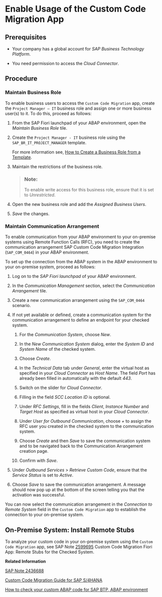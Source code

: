 <!-- loio34f67edd5f3e4c1eb00ad1943f551fb8 -->

# Enable Usage of the Custom Code Migration App



<a name="loio34f67edd5f3e4c1eb00ad1943f551fb8__section_ccm_prereq"/>

## Prerequisites

-   Your company has a global account for *SAP Business Technology Platform*.

-   You need permission to access the *Cloud Connector*.




<a name="loio34f67edd5f3e4c1eb00ad1943f551fb8__section_rhc_glz_1nb"/>

## Procedure



### Maintain Business Role

To enable business users to access the `Custom Code Migration` app, create the `Project Manager – IT` business role and assign one or more business user\(s\) to it. To do this, proceed as follows:

1.  From the SAP Fiori launchpad of your ABAP environment, open the *Maintain Business Role* tile.

2.  Create the `Project Manager - IT` business role using the `SAP_BR_IT_PROJECT_MANAGER` template.

    For more information see, [How to Create a Business Role from a Template](https://help.sap.com/viewer/65de2977205c403bbc107264b8eccf4b/Cloud/en-US/ec310a8b669a45ca898dc4dd91d97de2.html).

3.  Maintain the restrictions of the business role.

    > ### Note:  
    > To enable write access for this business role, ensure that it is set to *Unrestricted*.

4.  Open the new business role and add the *Assigned Business Users*.

5.  *Save* the changes.




### Maintain Communication Arrangement

To enable communication from your ABAP environment to your on-premise systems using Remote Function Calls \(RFC\), you need to create the communication arrangement SAP Custom Code Migration Integration \(`SAP_COM_0464`\) in your ABAP environment.

To set up the connection from the ABAP system in the ABAP environment to your on-premise system, proceed as follows:

1.  Log on to the *SAP Fiori launchpad* of your ABAP environment.

2.  In the *Communication Management* section, select the *Communication Arrangement* tile.

3.  Create a new communication arrangement using the `SAP_COM_0464` scenario.

4.  If not yet available or defined, create a communication system for the communication arrangement to define an endpoint for your checked system.

    1.  For the *Communication System*, choose *New*.
    2.  In the *New Communication System* dialog, enter the *System ID* and *System Name* of the checked system.

    3.  Choose *Create*.

    4.  In the *Technical Data* tab under *General*, enter the virtual host as specified in your *Cloud Connector* as *Host Name*. The field *Port* has already been filled in automatically with the default *443*.

    5.  Switch on the slider for *Cloud Connector*.

    6.  Filling in the field *SCC Location ID* is optional.

    7.  Under *RFC Settings*, fill in the fields *Client*, *Instance Number* and *Target Host* as specified as virtual host in your *Cloud Connector*.

    8.  Under *User for Outbound Communication*, choose *\+* to assign the RFC user you created in the checked system to the communication system.

    9.  Choose *Create* and then *Save* to save the communication system and to be navigated back to the Communication Arrangement creation page.

    10. Confirm with *Save*.


5.  Under *Outbound Services* \> *Retrieve Custom Code*, ensure that the *Service Status* is set to *Active*.

6.  Choose *Save* to save the communication arrangement. A message should now pop up at the bottom of the screen telling you that the activation was successful.


You can now select the communication arrangement in the *Connection to Remote System* field in the `Custom Code Migration` app to establish the connection to your on-premise system.



<a name="loio34f67edd5f3e4c1eb00ad1943f551fb8__CCM_onprem_install_remote_stubs"/>

## On-Premise System: Install Remote Stubs

To analyze your custom code in your on-premise system using the `Custom Code Migration` app, see SAP Note [2599695](https://launchpad.support.sap.com/#/notes/2599695) Custom Code Migration Fiori App: Remote Stubs for the Checked System.

**Related Information**  


[SAP Note 2436688](https://launchpad.support.sap.com/#/notes/2436688)

[Custom Code Migration Guide for SAP S/4HANA](https://help.sap.com/doc/9dcbc5e47ba54a5cbb509afaa49dd5a1/latest/en-US/CustomCodeMigration_EndtoEnd.pdf)

[How to check your custom ABAP code for SAP BTP, ABAP environment](https://blogs.sap.com/2018/10/02/how-to-check-your-custom-abap-code-for-sap-cloud-platform-abap-environment/)


